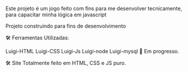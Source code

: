 Este projeto é um jogo feito com fins para me desenvolver tecnicamente, para capacitar minha lógica em javascript

Projeto construindo para fins de desenvolvimento

🛠 Ferramentas Utilizadas:

Luigi-HTML Luigi-CSS Luigi-Js Luigi-node Luigi-mysql
📌 Em progresso.

🛠 Site Totalmente feito em HTML, CSS e JS puro.

